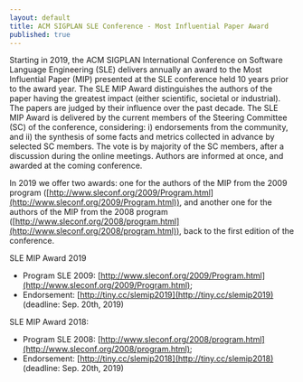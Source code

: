 ```yaml
---
layout: default
title: ACM SIGPLAN SLE Conference - Most Influential Paper Award
published: true
---
```



Starting in 2019, the ACM SIGPLAN International Conference on Software Language Engineering (SLE) delivers annually an award to the Most Influential Paper (MIP) presented at the SLE conference held 10 years prior to the award year. The SLE MIP Award distinguishes the authors of the paper having the greatest impact (either scientific, societal or industrial). The papers are judged by their influence over the past decade. The SLE MIP Award is delivered by the current members of the Steering Committee (SC) of the conference, considering: i) endorsements from the community, and ii) the synthesis of some facts and metrics collected in advance by selected SC members. The vote is by majority of the SC members, after a discussion during the online meetings. Authors are informed at once, and awarded at the coming conference.  

In 2019 we offer two awards: one for the authors of the MIP from the 2009 program ([http://www.sleconf.org/2009/Program.html](http://www.sleconf.org/2009/Program.html)), and another one for the authors of the MIP from the 2008 program ([http://www.sleconf.org/2008/program.html](http://www.sleconf.org/2008/program.html)), back to the first edition of the conference.

SLE MIP Award 2019
- Program SLE 2009: [http://www.sleconf.org/2009/Program.html](http://www.sleconf.org/2009/Program.html); 
- Endorsement: [http://tiny.cc/slemip2019](http://tiny.cc/slemip2019) (deadline: Sep. 20th, 2019)
 
SLE MIP Award 2018: 
- Program SLE 2008: [http://www.sleconf.org/2008/program.html](http://www.sleconf.org/2008/program.html); 
- Endorsement: [http://tiny.cc/slemip2018](http://tiny.cc/slemip2018) (deadline: Sep. 20th, 2019)
